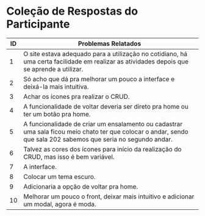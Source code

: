 # Coleção de Respostas do Participante
| ID  | Problemas Relatados                                                                                                                                         |
|-----|------------------------------------------------------------------------------------------------------------------------------------------------------------|
| 1   | O site estava adequado para a utilização no cotidiano, há uma certa facilidade em realizar as atividades depois que se aprende a utilizar.                 |
| 2   | Só acho que dá pra melhorar um pouco a interface e deixá-la mais intuitiva.                                                                                |
| 3   | Achar os ícones pra realizar o CRUD.                                                                                                                       |
| 4   | A funcionalidade de voltar deveria ser direto pra home ou ter um botão pra home.                                                                           |
| 5   | A funcionalidade de criar um ensalamento ou cadastrar uma sala ficou meio chato ter que colocar o andar, sendo que sala 202 sabemos que seria no segundo andar. |
| 6   | Talvez as cores dos ícones para início da realização do CRUD, mas isso é bem variável.                                                                    |
| 7   | A interface.                                                                                                                                               |
| 8   | Colocar um tema escuro.                                                                                                                                     |
| 9   | Adicionaria a opção de voltar pra home.                                                                                                                     |
| 10  | Melhorar um pouco o front, deixar mais intuitivo e adicionar um modal, agora é moda.                                                                      |
